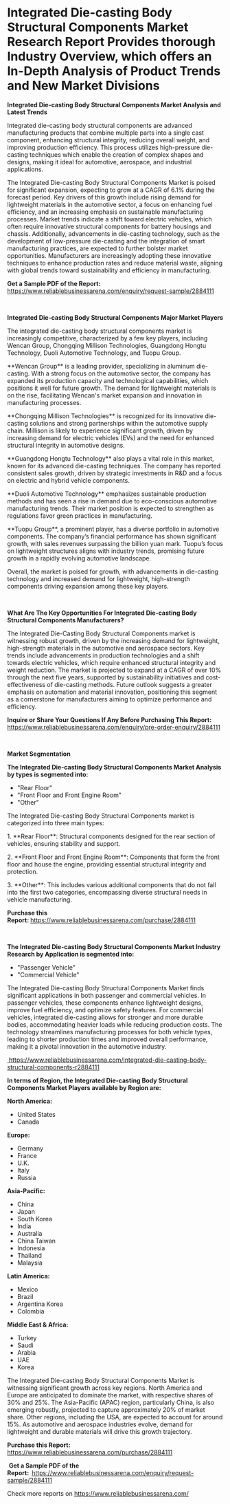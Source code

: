 <p><h1>Integrated Die-casting Body Structural Components Market Research Report Provides thorough Industry Overview, which offers an In-Depth Analysis of Product Trends and New Market Divisions</h1></p><p><strong>Integrated Die-casting Body Structural Components Market Analysis and Latest Trends</strong></p>
<p><p>Integrated die-casting body structural components are advanced manufacturing products that combine multiple parts into a single cast component, enhancing structural integrity, reducing overall weight, and improving production efficiency. This process utilizes high-pressure die-casting techniques which enable the creation of complex shapes and designs, making it ideal for automotive, aerospace, and industrial applications. </p><p>The Integrated Die-casting Body Structural Components Market is poised for significant expansion, expecting to grow at a CAGR of 6.1% during the forecast period. Key drivers of this growth include rising demand for lightweight materials in the automotive sector, a focus on enhancing fuel efficiency, and an increasing emphasis on sustainable manufacturing processes. Market trends indicate a shift toward electric vehicles, which often require innovative structural components for battery housings and chassis. Additionally, advancements in die-casting technology, such as the development of low-pressure die-casting and the integration of smart manufacturing practices, are expected to further bolster market opportunities. Manufacturers are increasingly adopting these innovative techniques to enhance production rates and reduce material waste, aligning with global trends toward sustainability and efficiency in manufacturing.</p></p>
<p><strong>Get a Sample PDF of the Report:&nbsp;</strong> <a href="https://www.reliablebusinessarena.com/enquiry/request-sample/2884111?utm_campaign=2467&utm_medium=2&utm_source=Github&utm_content=ia&utm_term=13032025&utm_id=integrated-die-casting-body-structural-components">https://www.reliablebusinessarena.com/enquiry/request-sample/2884111</a></p>
<p>&nbsp;</p>
<p><strong>Integrated Die-casting Body Structural Components Major Market Players</strong></p>
<p><p>The integrated die-casting body structural components market is increasingly competitive, characterized by a few key players, including Wencan Group, Chongqing Millison Technologies, Guangdong Hongtu Technology, Duoli Automotive Technology, and Tuopu Group.</p><p>**Wencan Group** is a leading provider, specializing in aluminum die-casting. With a strong focus on the automotive sector, the company has expanded its production capacity and technological capabilities, which positions it well for future growth. The demand for lightweight materials is on the rise, facilitating Wencan's market expansion and innovation in manufacturing processes.</p><p>**Chongqing Millison Technologies** is recognized for its innovative die-casting solutions and strong partnerships within the automotive supply chain. Millison is likely to experience significant growth, driven by increasing demand for electric vehicles (EVs) and the need for enhanced structural integrity in automotive designs. </p><p>**Guangdong Hongtu Technology** also plays a vital role in this market, known for its advanced die-casting techniques. The company has reported consistent sales growth, driven by strategic investments in R&D and a focus on electric and hybrid vehicle components.</p><p>**Duoli Automotive Technology** emphasizes sustainable production methods and has seen a rise in demand due to eco-conscious automotive manufacturing trends. Their market position is expected to strengthen as regulations favor green practices in manufacturing.</p><p>**Tuopu Group**, a prominent player, has a diverse portfolio in automotive components. The company’s financial performance has shown significant growth, with sales revenues surpassing the billion yuan mark. Tuopu’s focus on lightweight structures aligns with industry trends, promising future growth in a rapidly evolving automotive landscape.</p><p>Overall, the market is poised for growth, with advancements in die-casting technology and increased demand for lightweight, high-strength components driving expansion among these key players.</p></p>
<p>&nbsp;</p>
<p><strong>What Are The Key Opportunities For Integrated Die-casting Body Structural Components Manufacturers?</strong></p>
<p><p>The Integrated Die-Casting Body Structural Components market is witnessing robust growth, driven by the increasing demand for lightweight, high-strength materials in the automotive and aerospace sectors. Key trends include advancements in production technologies and a shift towards electric vehicles, which require enhanced structural integrity and weight reduction. The market is projected to expand at a CAGR of over 10% through the next five years, supported by sustainability initiatives and cost-effectiveness of die-casting methods. Future outlook suggests a greater emphasis on automation and material innovation, positioning this segment as a cornerstone for manufacturers aiming to optimize performance and efficiency.</p></p>
<p><strong>Inquire or Share Your Questions If Any Before Purchasing This Report:</strong> <a href="https://www.reliablebusinessarena.com/enquiry/pre-order-enquiry/2884111?utm_campaign=2467&utm_medium=2&utm_source=Github&utm_content=ia&utm_term=13032025&utm_id=integrated-die-casting-body-structural-components">https://www.reliablebusinessarena.com/enquiry/pre-order-enquiry/2884111</a></p>
<p>&nbsp;</p>
<p><strong>Market Segmentation</strong></p>
<p><strong>The Integrated Die-casting Body Structural Components Market Analysis by types is segmented into:</strong></p>
<p><ul><li>"Rear Floor"</li><li>"Front Floor and Front Engine Room"</li><li>"Other"</li></ul></p>
<p><p>The Integrated Die-casting Body Structural Components market is categorized into three main types: </p><p>1. **Rear Floor**: Structural components designed for the rear section of vehicles, ensuring stability and support.</p><p>  </p><p>2. **Front Floor and Front Engine Room**: Components that form the front floor and house the engine, providing essential structural integrity and protection.</p><p>3. **Other**: This includes various additional components that do not fall into the first two categories, encompassing diverse structural needs in vehicle manufacturing.</p></p>
<p><strong>Purchase this Report:&nbsp;</strong><a href="https://www.reliablebusinessarena.com/purchase/2884111?utm_campaign=2467&utm_medium=2&utm_source=Github&utm_content=ia&utm_term=13032025&utm_id=integrated-die-casting-body-structural-components">https://www.reliablebusinessarena.com/purchase/2884111</a></p>
<p>&nbsp;</p>
<p><strong>The Integrated Die-casting Body Structural Components Market Industry Research by Application is segmented into:</strong></p>
<p><ul><li>"Passenger Vehicle"</li><li>"Commercial Vehicle"</li></ul></p>
<p><p>The Integrated Die-casting Body Structural Components Market finds significant applications in both passenger and commercial vehicles. In passenger vehicles, these components enhance lightweight designs, improve fuel efficiency, and optimize safety features. For commercial vehicles, integrated die-casting allows for stronger and more durable bodies, accommodating heavier loads while reducing production costs. The technology streamlines manufacturing processes for both vehicle types, leading to shorter production times and improved overall performance, making it a pivotal innovation in the automotive industry.</p></p>
<p><a href="https://www.reliablebusinessarena.com/integrated-die-casting-body-structural-components-r2884111?utm_campaign=2467&utm_medium=2&utm_source=Github&utm_content=ia&utm_term=13032025&utm_id=integrated-die-casting-body-structural-components">&nbsp;https://www.reliablebusinessarena.com/integrated-die-casting-body-structural-components-r2884111</a></p>
<p><strong>In terms of Region, the Integrated Die-casting Body Structural Components Market Players available by Region are:</strong></p>
<p>
    <p> <strong> North America: </strong>
        <ul>
            <li>United States</li>
            <li>Canada</li>
        </ul>
        </p> 
    <p> <strong> Europe: </strong>
        <ul>
            <li>Germany</li>
            <li>France</li>
            <li>U.K.</li>
            <li>Italy</li>
            <li>Russia</li>
        </ul>
        </p> 
    <p> <strong> Asia-Pacific: </strong>
        <ul>
            <li>China</li>
            <li>Japan</li>
            <li>South Korea</li>
            <li>India</li>
            <li>Australia</li>
            <li>China Taiwan</li>
            <li>Indonesia</li>
            <li>Thailand</li>
            <li>Malaysia</li>
        </ul>
        </p> 
    <p> <strong> Latin America: </strong>
        <ul>
            <li>Mexico</li>
            <li>Brazil</li>
            <li>Argentina Korea</li>
            <li>Colombia</li>
        </ul>
        </p> 
    <p> <strong> Middle East & Africa: </strong>
        <ul>
            <li>Turkey</li>
            <li>Saudi</li>
            <li>Arabia</li>
            <li>UAE</li>
            <li>Korea</li>
        </ul>
    </p>
    </p>
<p><p>The Integrated Die-casting Body Structural Components Market is witnessing significant growth across key regions. North America and Europe are anticipated to dominate the market, with respective shares of 30% and 25%. The Asia-Pacific (APAC) region, particularly China, is also emerging robustly, projected to capture approximately 20% of market share. Other regions, including the USA, are expected to account for around 15%. As automotive and aerospace industries evolve, demand for lightweight and durable materials will drive this growth trajectory.</p></p>
<p><strong>Purchase this Report: </strong><a href="https://www.reliablebusinessarena.com/purchase/2884111?utm_campaign=2467&utm_medium=2&utm_source=Github&utm_content=ia&utm_term=13032025&utm_id=integrated-die-casting-body-structural-components">https://www.reliablebusinessarena.com/purchase/2884111</a></p>
<p>&nbsp;<strong>Get a Sample PDF of the Report:&nbsp;&nbsp;</strong><a href="https://www.reliablebusinessarena.com/enquiry/request-sample/2884111?utm_campaign=2467&utm_medium=2&utm_source=Github&utm_content=ia&utm_term=13032025&utm_id=integrated-die-casting-body-structural-components">https://www.reliablebusinessarena.com/enquiry/request-sample/2884111</a></p>
<p><strong></strong></p>
<p>Check more reports on <a href="https://www.reliablebusinessarena.com/?utm_campaign=2467&utm_medium=2&utm_source=Github&utm_content=ia&utm_term=13032025&utm_id=integrated-die-casting-body-structural-components">https://www.reliablebusinessarena.com/</a></p>